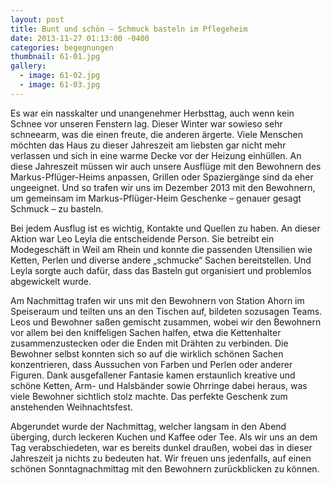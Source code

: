 ```yaml
---
layout: post
title: Bunt und schön – Schmuck basteln im Pflegeheim
date: 2013-11-27 01:13:00 -0400
categories: begegnungen
thumbnail: 61-01.jpg
gallery:
  - image: 61-02.jpg
  - image: 61-03.jpg
---
```

Es war ein nasskalter und unangenehmer Herbsttag, auch wenn kein Schnee vor unseren Fenstern lag. Dieser Winter war sowieso sehr schneearm, was die einen freute, die anderen ärgerte. Viele Menschen möchten das Haus zu dieser Jahreszeit am liebsten gar nicht mehr verlassen und sich in eine warme Decke vor der Heizung einhüllen. An diese Jahreszeit müssen wir auch unsere Ausflüge mit den Bewohnern des Markus-Pflüger-Heims anpassen, Grillen oder Spaziergänge sind da eher ungeeignet. Und so trafen wir uns im Dezember 2013 mit den Bewohnern, um gemeinsam im Markus-Pflüger-Heim Geschenke – genauer gesagt Schmuck – zu basteln.

Bei jedem Ausflug ist es wichtig, Kontakte und Quellen zu haben. An dieser Aktion war Leo Leyla die entscheidende Person. Sie betreibt ein Modegeschäft in Weil am Rhein und konnte die passenden Utensilien wie Ketten, Perlen und diverse andere „schmucke“ Sachen bereitstellen. Und Leyla sorgte auch dafür, dass das Basteln gut organisiert und problemlos abgewickelt wurde.

Am Nachmittag trafen wir uns mit den Bewohnern von Station Ahorn im Speiseraum und teilten uns an den Tischen auf, bildeten sozusagen Teams. Leos und Bewohner saßen gemischt zusammen, wobei wir den Bewohnern vor allem bei den kniffeligen Sachen halfen, etwa die Kettenhalter zusammenzustecken oder die Enden mit Drähten zu verbinden. Die Bewohner selbst konnten sich so auf die wirklich schönen Sachen konzentrieren, dass Aussuchen von Farben und Perlen oder anderer Figuren. Dank ausgefallener Fantasie kamen erstaunlich kreative und schöne Ketten, Arm- und Halsbänder sowie Ohrringe dabei heraus, was viele Bewohner sichtlich stolz machte. Das perfekte Geschenk zum anstehenden Weihnachtsfest.

Abgerundet wurde der Nachmittag, welcher langsam in den Abend überging, durch leckeren Kuchen und Kaffee oder Tee. Als wir uns an dem Tag verabschiedeten, war es bereits dunkel draußen, wobei das in dieser Jahreszeit ja nichts zu bedeuten hat. Wir freuen uns jedenfalls, auf einen schönen Sonntagnachmittag mit den Bewohnern zurückblicken zu können.